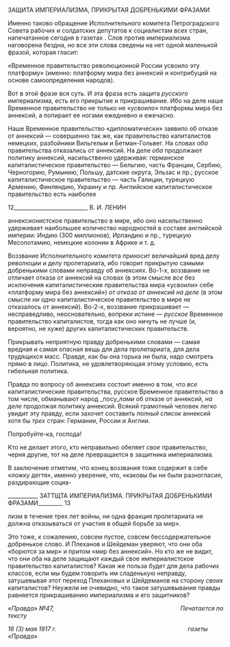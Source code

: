 ЗАЩИТА ИМПЕРИАЛИЗМА, ПРИКРЫТАЯ ДОБРЕНЬКИМИ ФРАЗАМИ

Именно таково обращение Исполнительного комитета Петроградского Совета рабо­чих и солдатских депутатов к социалистам всех стран, напечатанное сегодня в газе­тах . Слов против империализма наговорена бездна, но все эти слова сведены на нет одной маленькой фразой, которая гласит:

«Временное правительство революционной России усвоило эту платформу» (имен­но: платформу мира без аннексий и контрибуций на основе самоопределения народов).

Вот в этой фразе вся суть. И эта фраза есть защита _русского_ империализма, есть его прикрытие и прикрашивание. Ибо на деле наше Временное правительство не только не «усвоило» платформы мира без аннексий, а попирает ее ногами ежедневно и ежечасно.

Наше Временное правительство «дипломатически» заявило об отказе от аннексий — совершенно так же, как правительство капиталистов немецких, разбойники Вильгельм и Бетман-Гольвег. На словах _оба_ правительства отказались от аннексий. На деле _оба_ продолжают политику аннексий, насильственно удерживая: германское капиталистиче­ское правительство — Бельгию, часть Франции, Сербию, Черногорию, Румынию, Польшу, датские округа, Эльзас и пр.; русское капиталистическое правительство — часть Галиции, турецкую Армению, Финляндию, Украину и пр. Английское капитали­стическое правительство есть наиболее

  

12___________________________ В. И. ЛЕНИН

аннексионистское правительство в мире, ибо оно насильственно удерживает наиболь­шее количество народностей в составе английской империи: Индию (300 миллионов), Ирландию и пр., турецкую Месопотамию, немецкие колонии в Африке и т. д.

Воззвание Исполнительного комитета приносит величайший вред делу революции и делу пролетариата, ибо говорит прикрытую самыми добренькими словами неправду об аннексиях. Во-1-х, воззвание не отличает отказа от аннексий на словах (в этом смысле _все_ без исключения капиталистические правительства мира «усвоили» себе «платформу мира без аннексий») _от отказа от аннексий на деле_ (в этом смысле _ни одно_ капитали­стическое правительство в мире _не_ отказалось от аннексий). Во-2-х, воззвание прикра­шивает — несправедливо, неосновательно, вопреки истине — _русское_ Временное пра­вительство капиталистов, тогда как оно ничуть не лучше (и, вероятно, не хуже) других капиталистических правительств.

Прикрывать неприятную правду добренькими словами — самая вредная и самая опасная вещь для дела пролетариата, для дела трудящихся масс. Правде, как бы она горька ни была, надо смотреть прямо в лицо. Политика, не удовлетворяющая этому ус­ловию, есть гибельная политика.

Правда по вопросу об аннексиях состоит именно в том, что _все_ капиталистические правительства, русское Временное правительство в том числе, обманывают народ _посу­__лами_ об отказе от аннексий, _на деле_ продолжая политику аннексий. Всякий грамотный человек легко увидит эту правду, если захочет составить _полный список_ аннексий хотя бы _трех_ стран: Германии, России и Англии.

Попробуйте-ка, господа!

Кто не делает этого, кто неправильно обеляет _свое_ правительство, черня другие, тот на деле превращается в защитника империализма.

В заключение отметим, что конец воззвания тоже содержит в себе «ложку дегтя», именно уверение, что, «каковы бы ни были разногласия, раздирающие социа-

  

___________ ЗАТТЩТА ИМПЕРИАЛИЗМА. ПРИКРЫТАЯ ДОБРЕНЬКИМИ ФРАЗАМИ_________ 13

лизм в течение трех лет войны, ни одна фракция пролетариата не должна отказываться от участия в общей борьбе за мир».

Это тоже, к сожалению, совсем пустое, совсем бессодержательное добренькое слово. И Плеханов и Шейдеман уверяют, что они оба «борются за мир» и притом «мир без ан­нексий». Но кто же не видит, что они оба на деле защищают каждый свое империалист­ское правительство капиталистов? Какая же польза будет для дела рабочих классов, ес­ли мы будем говорить им сладенькую неправду, затушевывая этот переход Плехановых и Шейдеманов на сторону _своих_ капиталистов? Неужели не очевидно, что такое зату­шевывание правды равняется прикрашиванию империализма и его защитников?

_«Правда» №47,                                                                           Печатается по тексту_

_16 (3) мая 1917 г.                                                                              газеты «Правда»_